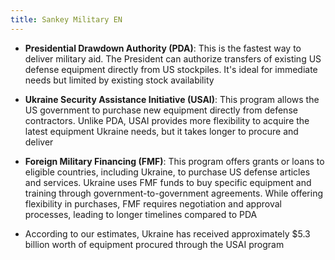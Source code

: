 ```yaml
---
title: Sankey Military EN
---
```

- **Presidential Drawdown Authority (PDA)**: This is the fastest way to deliver military aid. The President can authorize transfers of existing US defense equipment directly from US stockpiles. It's ideal for immediate needs but limited by existing stock availability

- **Ukraine Security Assistance Initiative (USAI)**: This program allows the US government to purchase new equipment directly from defense contractors.  Unlike PDA, USAI provides more flexibility to acquire the latest equipment Ukraine needs, but it takes longer to procure and deliver

- **Foreign Military Financing (FMF)**:  This program offers grants or loans to eligible countries, including Ukraine, to purchase US defense articles and services.  Ukraine uses FMF funds to buy specific equipment and training through government-to-government agreements.  While offering flexibility in purchases, FMF requires negotiation and approval processes, leading to longer timelines compared to PDA

- According to our estimates, Ukraine has received approximately $5.3 billion worth of equipment procured through the USAI program